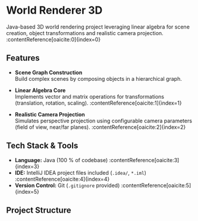 # World Renderer 3D

Java-based 3D world rendering project leveraging linear algebra for scene creation, object transformations and realistic camera projection. :contentReference[oaicite:0]{index=0}

## Features

- **Scene Graph Construction**  
  Build complex scenes by composing objects in a hierarchical graph.

- **Linear Algebra Core**  
  Implements vector and matrix operations for transformations (translation, rotation, scaling). :contentReference[oaicite:1]{index=1}

- **Realistic Camera Projection**  
  Simulates perspective projection using configurable camera parameters (field of view, near/far planes). :contentReference[oaicite:2]{index=2}

## Tech Stack & Tools

- **Language:** Java (100 % of codebase) :contentReference[oaicite:3]{index=3}  
- **IDE:** IntelliJ IDEA project files included (`.idea/`, `*.iml`) :contentReference[oaicite:4]{index=4}  
- **Version Control:** Git (`.gitignore` provided) :contentReference[oaicite:5]{index=5}  

## Project Structure


